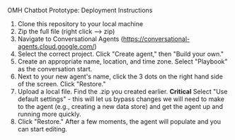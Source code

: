 OMH Chatbot Prototype: Deployment Instructions
1. Clone this repository to your local machine
2. Zip the full file (right click --> zip)
3. Navigate to Conversational Agents (https://conversational-agents.cloud.google.com/)
4. Select the correct project. Click "Create agent," then "Build your own."
5. Create an appropriate name, location, and time zone. Select "Playbook" as the conversation start.
6. Next to your new agent's name, click the 3 dots on the right hand side of the screen. Click "Restore."
7. Upload a local file. Find the .zip you created earlier. **Critical** Select "Use default settings" - this will let us bypass changes we will need to make to the agent (e.g., creating a new data store) and get the agent up and running more quickly.
8. Click "Restore." After a few moments, the agent will populate and you can start editing.
